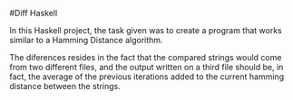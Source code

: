 #Diff Haskell

In this Haskell project, the task given was to create a program that works similar to a Hamming Distance algorithm. 

The diferences resides in the fact that the compared strings would come from two different files, and the output written on a third file should be, in fact, the average of the previous iterations added to the current hamming distance between the strings.